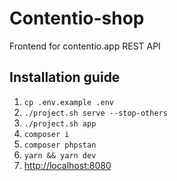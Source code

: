 # Contentio-shop
Frontend for contentio.app REST API

## Installation guide
1. `cp .env.example .env`
2. `./project.sh serve --stop-others`
3. `./project.sh app`
5. `composer i`
6. `composer phpstan`
4. `yarn && yarn dev`
7. [http://localhost:8080](http://localhost:8080)